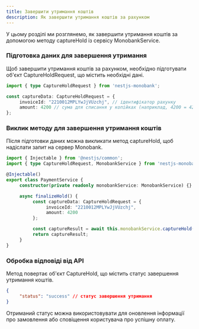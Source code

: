 ```yaml
---
title: Завершити утримання коштів
description: Як завершити утримання коштів за рахунком
---
```


У цьому розділі ми розглянемо, як завершити утримання коштів за допомогою методу captureHold із сервісу MonobankService.

<Steps />

### Підготовка даних для завершення утримання

Щоб завершити утримання коштів за рахунком, необхідно підготувати об'єкт CaptureHoldRequest, що містить необхідні дані.

```typescript
import { type CaptureHoldRequest } from 'nestjs-monobank';

const captureData: CaptureHoldRequest = {
     invoiceId: "2210012MPLYwJjVUzchj", // ідентифікатор рахунку
     amount: 4200 // сума для списання у копійках (наприклад, 4200 = 42.00 грн)
};
```

### Виклик методу для завершення утримання коштів

Після підготовки даних можна викликати метод captureHold, щоб надіслати запит на сервер Monobank.

```typescript
import { Injectable } from '@nestjs/common';
import { type CaptureHoldRequest, MonobankService } from 'nestjs-monobank';

@Injectable()
export class PaymentService {
     constructor(private readonly monobankService: MonobankService) {}

     async finalizeHold() {
          const captureData: CaptureHoldRequest = {
               invoiceId: "2210012MPLYwJjVUzchj",
               amount: 4200
          };

          const captureResult = await this.monobankService.captureHold(captureData);
          return captureResult;
     }
}
```

### Обробка відповіді від API

Метод повертає об'єкт CaptureHold, що містить статус завершення утримання коштів.

```json
{
     "status": "success" // cтатус завершення утримання
}
```

Отриманий статус можна використовувати для оновлення інформації про замовлення або сповіщення користувача про успішну оплату.